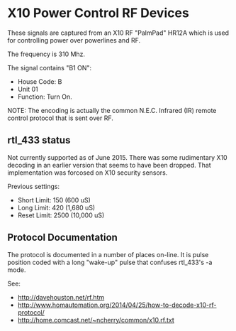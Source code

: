 X10 Power Control RF Devices
============================

These signals are captured from an X10 RF "PalmPad" HR12A
which is used for controlling power over powerlines and RF.

The frequency is 310 Mhz.

The signal contains "B1 ON":
- House Code: B
- Unit 01
- Function: Turn On.

NOTE: The encoding is actually the common N.E.C. Infrared (IR) remote
control protocol that is sent over RF.


rtl_433 status
--------------
Not currently supported as of June 2015.  There was some rudimentary
X10 decoding in an earlier version that seems to have been dropped.
That implementation was forcosed on X10 security sensors.

Previous settings:
* Short Limit: 150 (600 uS)
* Long Limit: 420 (1,680 uS)
* Reset Limit: 2500 (10,000 uS)


Protocol Documentation
----------------------

The protocol is documented in a number of places on-line.  It is
pulse position coded with a long "wake-up" pulse that confuses
rtl_433's -a mode.

See:
* http://davehouston.net/rf.htm
* http://www.homautomation.org/2014/04/25/how-to-decode-x10-rf-protocol/
* http://home.comcast.net/~ncherry/common/x10.rf.txt


